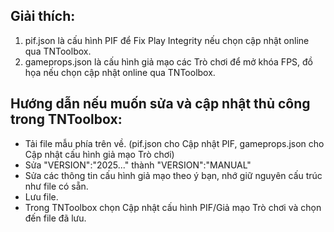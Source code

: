 ## Giải thích:
1. pif.json là cấu hình PIF để Fix Play Integrity nếu chọn cập nhật online qua TNToolbox.
2. gameprops.json là cấu hình giả mạo các Trò chơi để mở khóa FPS, đồ họa nếu chọn cập nhật online qua TNToolbox.
## Hướng dẫn nếu muốn sửa và cập nhật thủ công trong TNToolbox:
- Tải file mẫu phía trên về. (pif.json cho Cập nhật PIF, gameprops.json cho Cập nhật cấu hình giả mạo Trò chơi)
- Sửa "VERSION":"2025..." thành "VERSION":"MANUAL"
- Sửa các thông tin cấu hình giả mạo theo ý bạn, nhớ giữ nguyên cấu trúc như file có sẵn.
- Lưu file.
- Trong TNToolbox chọn Cập nhật cấu hình PIF/Giả mạo Trò chơi và chọn đến file đã lưu.
